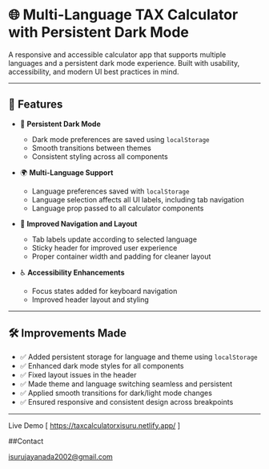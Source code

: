 # 🌐 Multi-Language TAX Calculator with Persistent Dark Mode

A responsive and accessible calculator app that supports multiple languages and a persistent dark mode experience. Built with usability, accessibility, and modern UI best practices in mind.

---

## 🚀 Features

- 🌙 **Persistent Dark Mode**  
  - Dark mode preferences are saved using `localStorage`
  - Smooth transitions between themes
  - Consistent styling across all components

- 🌍 **Multi-Language Support**  
  - Language preferences saved with `localStorage`
  - Language selection affects all UI labels, including tab navigation
  - Language prop passed to all calculator components

- 🧭 **Improved Navigation and Layout**  
  - Tab labels update according to selected language
  - Sticky header for improved user experience
  - Proper container width and padding for cleaner layout

- ♿ **Accessibility Enhancements**  
  - Focus states added for keyboard navigation
  - Improved header layout and styling

---

## 🛠️ Improvements Made

- ✅ Added persistent storage for language and theme using `localStorage`
- ✅ Enhanced dark mode styles for all components
- ✅ Fixed layout issues in the header
- ✅ Made theme and language switching seamless and persistent
- ✅ Applied smooth transitions for dark/light mode changes
- ✅ Ensured responsive and consistent design across breakpoints

---

Live Demo [ https://taxcalculatorxisuru.netlify.app/ ]

##Contact 

isurujayanada2002@gmail.com
